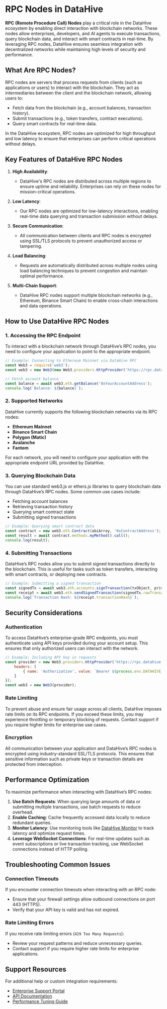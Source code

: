 # RPC Nodes in DataHive

**RPC (Remote Procedure Call) Nodes** play a critical role in the DataHive ecosystem by enabling direct interaction with blockchain networks. These nodes allow enterprises, developers, and AI agents to execute transactions, query blockchain data, and interact with smart contracts in real-time. By leveraging RPC nodes, DataHive ensures seamless integration with decentralized networks while maintaining high levels of security and performance.

## What Are RPC Nodes?

RPC nodes are servers that process requests from clients (such as applications or users) to interact with the blockchain. They act as intermediaries between the client and the blockchain network, allowing users to:
- Fetch data from the blockchain (e.g., account balances, transaction history).
- Submit transactions (e.g., token transfers, contract executions).
- Query smart contracts for real-time data.
  
In the DataHive ecosystem, RPC nodes are optimized for high throughput and low latency to ensure that enterprises can perform critical operations without delays.

## Key Features of DataHive RPC Nodes

1. **High Availability**: 
   - DataHive's RPC nodes are distributed across multiple regions to ensure uptime and reliability. Enterprises can rely on these nodes for mission-critical operations.
   
2. **Low Latency**:
   - Our RPC nodes are optimized for low-latency interactions, enabling real-time data querying and transaction submission without delays.

3. **Secure Communication**:
   - All communication between clients and RPC nodes is encrypted using SSL/TLS protocols to prevent unauthorized access or tampering.

4. **Load Balancing**:
   - Requests are automatically distributed across multiple nodes using load balancing techniques to prevent congestion and maintain optimal performance.

5. **Multi-Chain Support**:
   - DataHive RPC nodes support multiple blockchain networks (e.g., Ethereum, Binance Smart Chain) to enable cross-chain interactions and data operations.

## How to Use DataHive RPC Nodes

### 1. Accessing the RPC Endpoint

To interact with a blockchain network through DataHive’s RPC nodes, you need to configure your application to point to the appropriate endpoint.

```javascript
// Example: Connecting to Ethereum Mainnet via DataHive RPC
const Web3 = require('web3');
const web3 = new Web3(new Web3.providers.HttpProvider('https://rpc.datahive.network/ethereum'));

// Fetch account balance
const balance = await web3.eth.getBalance('0xYourAccountAddress');
console.log(`Balance: ${balance}`);
```

### 2. Supported Networks

DataHive currently supports the following blockchain networks via its RPC nodes:
- **Ethereum Mainnet**
- **Binance Smart Chain**
- **Polygon (Matic)**
- **Avalanche**
- **Fantom**

For each network, you will need to configure your application with the appropriate endpoint URL provided by DataHive.

### 3. Querying Blockchain Data

You can use standard web3.js or ethers.js libraries to query blockchain data through DataHive’s RPC nodes. Some common use cases include:
- Fetching account balances
- Retrieving transaction history
- Querying smart contract state
- Submitting signed transactions

```javascript
// Example: Querying smart contract data
const contract = new web3.eth.Contract(abiArray, '0xContractAddress');
const result = await contract.methods.myMethod().call();
console.log(result);
```

### 4. Submitting Transactions

DataHive’s RPC nodes allow you to submit signed transactions directly to the blockchain. This is useful for tasks such as token transfers, interacting with smart contracts, or deploying new contracts.

```javascript
// Example: Submitting a signed transaction
const signedTx = await web3.eth.accounts.signTransaction(txObject, privateKey);
const receipt = await web3.eth.sendSignedTransaction(signedTx.rawTransaction);
console.log(`Transaction Hash: ${receipt.transactionHash}`);
```

## Security Considerations

### Authentication
To access DataHive’s enterprise-grade RPC endpoints, you must authenticate using API keys provided during your account setup. This ensures that only authorized users can interact with the network.

```javascript
// Example: Including API key in requests
const provider = new Web3.providers.HttpProvider('https://rpc.datahive.network/ethereum', {
    headers: [
        { name: 'Authorization', value: `Bearer ${process.env.DATAHIVE_API_KEY}` }
    ]
});
const web3 = new Web3(provider);
```

### Rate Limiting
To prevent abuse and ensure fair usage across all clients, DataHive imposes rate limits on its RPC endpoints. If you exceed these limits, you may experience throttling or temporary blocking of requests. Contact support if you require higher limits for enterprise use cases.

### Encryption
All communication between your application and DataHive’s RPC nodes is encrypted using industry-standard SSL/TLS protocols. This ensures that sensitive information such as private keys or transaction details are protected from interception.

## Performance Optimization

To maximize performance when interacting with DataHive’s RPC nodes:
1. **Use Batch Requests**: When querying large amounts of data or submitting multiple transactions, use batch requests to reduce overhead.
2. **Enable Caching**: Cache frequently accessed data locally to reduce redundant queries.
3. **Monitor Latency**: Use monitoring tools like [DataHive Monitor](./MonitoringSetup.md) to track latency and optimize request times.
4. **Leverage WebSocket Connections**: For real-time updates such as event subscriptions or live transaction tracking, use WebSocket connections instead of HTTP polling.

## Troubleshooting Common Issues

### Connection Timeouts
If you encounter connection timeouts when interacting with an RPC node:
- Ensure that your firewall settings allow outbound connections on port 443 (HTTPS).
- Verify that your API key is valid and has not expired.
  
### Rate Limiting Errors
If you receive rate limiting errors (`429 Too Many Requests`):
- Review your request patterns and reduce unnecessary queries.
- Contact support if you require higher rate limits for enterprise applications.

## Support Resources

For additional help or custom integration requirements:
- [Enterprise Support Portal](https://support.datahive.network)
- [API Documentation](./APIReference.md)
- [Performance Tuning Guide](./PerformanceTuning.md)
